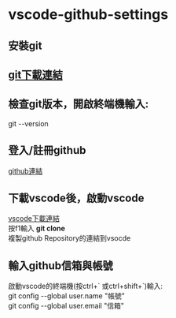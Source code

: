 # vscode-github-settings
<h2>安裝git<h2>
<a href="https://git-scm.com">git下載連結</a>
<h2>檢查git版本，開啟終端機輸入:</h2>
<div class="gray">git --version</div>
<h2>登入/註冊github</h2>
<a href="https://github.com">github連結</a>
<h2>下載vscode後，啟動vscode</h2>
<a href="https://code.visualstudio.com">vscode下載連結</a>
<div>按f1輸入 <strong>git clone</strong></div>
<div>複製github Repository的連結到vsocde</div>
<h2>輸入github信箱與帳號</h2>
<div>啟動vscode的終端機(按ctrl+` 或ctrl+shift+`)輸入:<div>
git config --global user.name "帳號"
<br>
git config --global user.email "信箱"